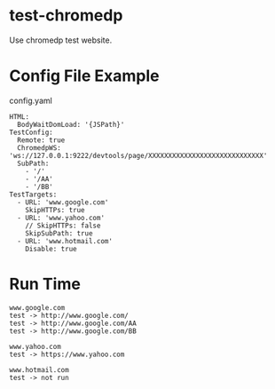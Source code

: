 # test-chromedp
Use chromedp test website.

# Config File Example

config.yaml
```
HTML:
  BodyWaitDomLoad: '{JSPath}'
TestConfig:
  Remote: true
  ChromedpWS: 'ws://127.0.0.1:9222/devtools/page/XXXXXXXXXXXXXXXXXXXXXXXXXXXXX'
  SubPath:
    - '/'
    - '/AA'
    - '/BB'
TestTargets:
  - URL: 'www.google.com'
    SkipHTTPs: true
  - URL: 'www.yahoo.com'
    // SkipHTTPs: false
    SkipSubPath: true
  - URL: 'www.hotmail.com'
    Disable: true
```
# Run Time
```
www.google.com
test -> http://www.google.com/
test -> http://www.google.com/AA
test -> http://www.google.com/BB

www.yahoo.com
test -> https://www.yahoo.com

www.hotmail.com
test -> not run
